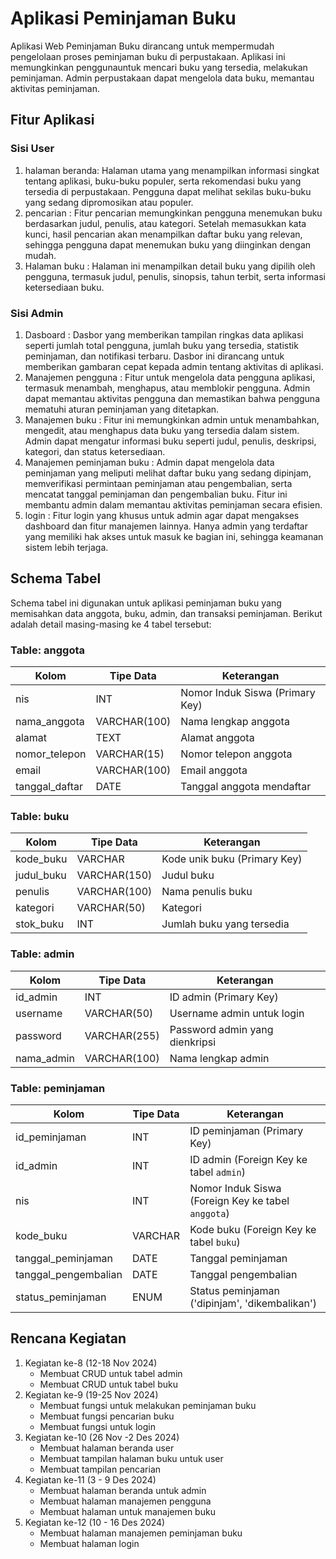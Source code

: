 # Aplikasi Peminjaman Buku
Aplikasi Web Peminjaman Buku dirancang untuk mempermudah pengelolaan proses peminjaman buku di perpustakaan. Aplikasi ini memungkinkan penggunauntuk mencari buku yang tersedia, melakukan peminjaman. Admin perpustakaan dapat mengelola data buku, memantau aktivitas peminjaman.

## Fitur Aplikasi
### Sisi User
1. halaman beranda: Halaman utama yang menampilkan informasi singkat tentang aplikasi, buku-buku populer, serta rekomendasi buku yang tersedia di perpustakaan. Pengguna dapat melihat sekilas buku-buku yang sedang dipromosikan atau populer.
2. pencarian : Fitur pencarian memungkinkan pengguna menemukan buku berdasarkan judul, penulis, atau kategori. Setelah memasukkan kata kunci, hasil pencarian akan menampilkan daftar buku yang relevan, sehingga pengguna dapat menemukan buku yang diinginkan dengan mudah.
3. Halaman buku : Halaman ini menampilkan detail buku yang dipilih oleh pengguna, termasuk judul, penulis, sinopsis, tahun terbit, serta informasi ketersediaan buku.

### Sisi Admin

1. Dasboard : Dasbor yang memberikan tampilan ringkas data aplikasi seperti jumlah total pengguna, jumlah buku yang tersedia, statistik peminjaman, dan notifikasi terbaru. Dasbor ini dirancang untuk memberikan gambaran cepat kepada admin tentang aktivitas di aplikasi.
2. Manajemen pengguna : Fitur untuk mengelola data pengguna aplikasi, termasuk menambah, menghapus, atau memblokir pengguna. Admin dapat memantau aktivitas pengguna dan memastikan bahwa pengguna mematuhi aturan peminjaman yang ditetapkan.
3. Manajemen buku : Fitur ini memungkinkan admin untuk menambahkan, mengedit, atau menghapus data buku yang tersedia dalam sistem. Admin dapat mengatur informasi buku seperti judul, penulis, deskripsi, kategori, dan status ketersediaan.
4. Manajemen peminjaman buku : Admin dapat mengelola data peminjaman yang meliputi melihat daftar buku yang sedang dipinjam, memverifikasi permintaan peminjaman atau pengembalian, serta mencatat tanggal peminjaman dan pengembalian buku. Fitur ini membantu admin dalam memantau aktivitas peminjaman secara efisien.
5. login : Fitur login yang khusus untuk admin agar dapat mengakses dashboard dan fitur manajemen lainnya. Hanya admin yang terdaftar yang memiliki hak akses untuk masuk ke bagian ini, sehingga keamanan sistem lebih terjaga.



## Schema Tabel
Schema tabel ini digunakan untuk aplikasi peminjaman buku yang memisahkan data anggota, buku, admin, dan transaksi peminjaman. Berikut adalah detail masing-masing ke 4 tabel tersebut:
### Table: anggota

| Kolom          | Tipe Data    | Keterangan                      |
| -------------- | ------------ | ------------------------------- |
| nis            | INT          | Nomor Induk Siswa (Primary Key) |
| nama_anggota   | VARCHAR(100) | Nama lengkap anggota            |
| alamat         | TEXT         | Alamat anggota                  |
| nomor_telepon  | VARCHAR(15)  | Nomor telepon anggota           |
| email          | VARCHAR(100) | Email anggota                   |
| tanggal_daftar | DATE         | Tanggal anggota mendaftar       |

### Table: buku

| Kolom        | Tipe Data    | Keterangan                   |
| ------------ | ------------ | ---------------------------- |
| kode_buku    | VARCHAR      | Kode unik buku (Primary Key) |
| judul_buku   | VARCHAR(150) | Judul buku                   |
| penulis      | VARCHAR(100) | Nama penulis buku            |
| kategori     | VARCHAR(50)  | Kategori                     |
| stok_buku    | INT          | Jumlah buku yang tersedia    |


### Table: admin

| Kolom      | Tipe Data    | Keterangan                     |
| ---------- | ------------ | ------------------------------ |
| id_admin   | INT          | ID admin (Primary Key)         |
| username   | VARCHAR(50)  | Username admin untuk login     |
| password   | VARCHAR(255) | Password admin yang dienkripsi |
| nama_admin | VARCHAR(100) | Nama lengkap admin             |

### Table: peminjaman

| Kolom                | Tipe Data | Keterangan                                         |
| -------------------- | --------- | -------------------------------------------------- |
| id_peminjaman        | INT       | ID peminjaman (Primary Key)                        |
| id_admin             | INT       | ID admin (Foreign Key ke tabel `admin`)            |
| nis                  | INT       | Nomor Induk Siswa (Foreign Key ke tabel `anggota`) |
| kode_buku            | VARCHAR   | Kode buku (Foreign Key ke tabel `buku`)            |
| tanggal_peminjaman   | DATE      | Tanggal peminjaman                                 |
| tanggal_pengembalian | DATE      | Tanggal pengembalian                               |
| status_peminjaman    | ENUM      | Status peminjaman ('dipinjam', 'dikembalikan')     |


## Rencana Kegiatan
1. Kegiatan ke-8 (12-18 Nov 2024)
   * Membuat CRUD untuk tabel admin
   * Membuat CRUD untuk tabel buku
2. Kegiatan ke-9 (19-25 Nov 2024)
   * Membuat fungsi untuk melakukan peminjaman buku
   * Membuat fungsi pencarian buku
   * Membuat fungsi untuk login
4. Kegiatan ke-10 (26 Nov -2 Des 2024)
   * Membuat halaman beranda user
   * Membuat tampilan halaman buku untuk user
   * Membuat tampilan pencarian 
5. Kegiatan ke-11 (3 - 9 Des 2024)
   * Membuat halaman beranda untuk admin
   * Membuat halaman manajemen pengguna
   * Membuat halaman untuk manajemen buku
6. Kegiatan ke-12 (10 - 16 Des 2024)
   * Membuat halaman manajemen peminjaman buku
   * Membuat halaman login

